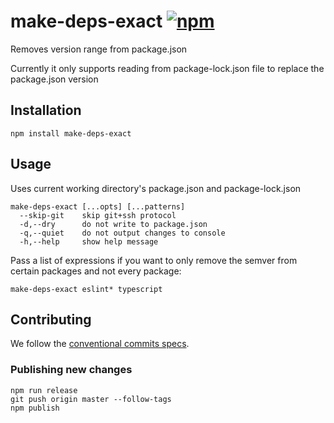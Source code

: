 # make-deps-exact [![npm](https://img.shields.io/npm/v/make-deps-exact)](https://www.npmjs.com/package/make-deps-exact)

Removes version range from package.json

Currently it only supports reading from package-lock.json file to replace the package.json version

## Installation

```shell
npm install make-deps-exact
```

## Usage

Uses current working directory's package.json and package-lock.json

```
make-deps-exact [...opts] [...patterns]
  --skip-git    skip git+ssh protocol
  -d,--dry      do not write to package.json
  -q,--quiet    do not output changes to console
  -h,--help     show help message
```

Pass a list of expressions if you want to only remove the semver from certain packages and not every package:

```
make-deps-exact eslint* typescript
```

## Contributing

We follow the [conventional commits specs](https://www.conventionalcommits.org/en/v1.0.0/).

### Publishing new changes

```shell
npm run release
git push origin master --follow-tags
npm publish
```
